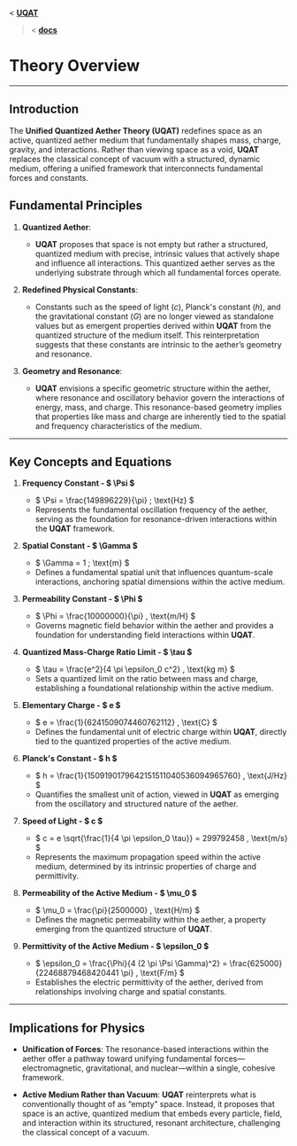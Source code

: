 < **[**UQAT**](../../README.md)**
> < **[docs](../Introduction.md)**

# Theory Overview

---

## Introduction
The **Unified Quantized Aether Theory (**UQAT**)** redefines space as an active, quantized aether medium that fundamentally shapes mass, charge, gravity, and interactions. Rather than viewing space as a void, **UQAT** replaces the classical concept of vacuum with a structured, dynamic medium, offering a unified framework that interconnects fundamental forces and constants.

## Fundamental Principles

1. **Quantized Aether**:
   - **UQAT** proposes that space is not empty but rather a structured, quantized medium with precise, intrinsic values that actively shape and influence all interactions. This quantized aether serves as the underlying substrate through which all fundamental forces operate.

2. **Redefined Physical Constants**:
   - Constants such as the speed of light ($c$), Planck's constant ($h$), and the gravitational constant ($G$) are no longer viewed as standalone values but as emergent properties derived within **UQAT** from the quantized structure of the medium itself. This reinterpretation suggests that these constants are intrinsic to the aether’s geometry and resonance.

3. **Geometry and Resonance**:
   - **UQAT** envisions a specific geometric structure within the aether, where resonance and oscillatory behavior govern the interactions of energy, mass, and charge. This resonance-based geometry implies that properties like mass and charge are inherently tied to the spatial and frequency characteristics of the medium.

---

## Key Concepts and Equations

1. **Frequency Constant - $ \Psi $**
   - $ \Psi = \frac{149896229}{\pi} \; \text{Hz} $
   - Represents the fundamental oscillation frequency of the aether, serving as the foundation for resonance-driven interactions within the **UQAT** framework.

2. **Spatial Constant - $ \Gamma $**
   - $ \Gamma = 1 \; \text{m} $
   - Defines a fundamental spatial unit that influences quantum-scale interactions, anchoring spatial dimensions within the active medium.

3. **Permeability Constant - $ \Phi $**
   - $ \Phi = \frac{10000000}{\pi} \, \text{m/H} $
   - Governs magnetic field behavior within the aether and provides a foundation for understanding field interactions within **UQAT**.

4. **Quantized Mass-Charge Ratio Limit - $ \tau $**
   - $ \tau = \frac{e^2}{4 \pi \epsilon_0 c^2} \, \text{kg m} $
   - Sets a quantized limit on the ratio between mass and charge, establishing a foundational relationship within the active medium.

5. **Elementary Charge - $ e $**
   - $ e = \frac{1}{6241509074460762112} \, \text{C} $
   - Defines the fundamental unit of electric charge within **UQAT**, directly tied to the quantized properties of the active medium.

6. **Planck's Constant - $ h $**
   - $ h = \frac{1}{1509190179642151511040536094965760} \, \text{J/Hz} $
   - Quantifies the smallest unit of action, viewed in **UQAT** as emerging from the oscillatory and structured nature of the aether.

7. **Speed of Light - $ c $**
   - $ c = e \sqrt{\frac{1}{4 \pi \epsilon_0 \tau}} = 299792458 \, \text{m/s} $
   - Represents the maximum propagation speed within the active medium, determined by its intrinsic properties of charge and permittivity.

8. **Permeability of the Active Medium - $ \mu_0 $**
   - $ \mu_0 = \frac{\pi}{2500000} \, \text{H/m} $
   - Defines the magnetic permeability within the aether, a property emerging from the quantized structure of **UQAT**.

9. **Permittivity of the Active Medium - $ \epsilon_0 $**
   - $ \epsilon_0 = \frac{\Phi}{4 (2 \pi \Psi \Gamma)^2} = \frac{625000}{22468879468420441 \pi} \, \text{F/m} $
   - Establishes the electric permittivity of the aether, derived from relationships involving charge and spatial constants.

---

## Implications for Physics

- **Unification of Forces**: The resonance-based interactions within the aether offer a pathway toward unifying fundamental forces—electromagnetic, gravitational, and nuclear—within a single, cohesive framework.

- **Active Medium Rather than Vacuum**: **UQAT** reinterprets what is conventionally thought of as “empty” space. Instead, it proposes that space is an active, quantized medium that embeds every particle, field, and interaction within its structured, resonant architecture, challenging the classical concept of a vacuum.
